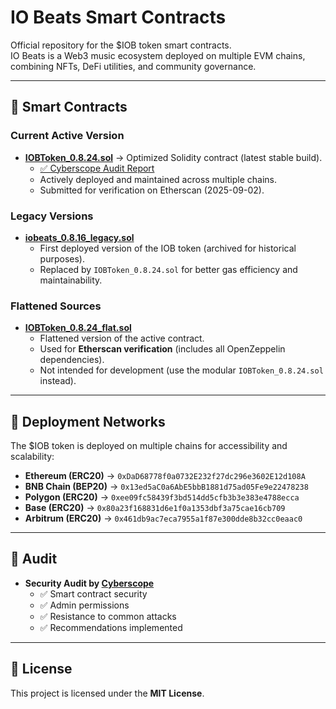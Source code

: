 # IO Beats Smart Contracts

Official repository for the $IOB token smart contracts.  
IO Beats is a Web3 music ecosystem deployed on multiple EVM chains, combining NFTs, DeFi utilities, and community governance.

---

## 🔹 Smart Contracts

### Current Active Version
- **[IOBToken_0.8.24.sol](./IOBToken_0.8.24.sol)** → Optimized Solidity contract (latest stable build).  
  - [✅ Cyberscope Audit Report](https://github.com/cyberscope-io/audits/blob/main/iob/audit.pdf)  
  - Actively deployed and maintained across multiple chains.  
  - Submitted for verification on Etherscan (2025-09-02).  

### Legacy Versions
- **[iobeats_0.8.16_legacy.sol](./legacy/iobeats_0.8.16_legacy.sol)**  
  - First deployed version of the IOB token (archived for historical purposes).  
  - Replaced by `IOBToken_0.8.24.sol` for better gas efficiency and maintainability.

### Flattened Sources
- **[IOBToken_0.8.24_flat.sol](./flattened/IOBToken_0.8.24_flat.sol)**  
  - Flattened version of the active contract.  
  - Used for **Etherscan verification** (includes all OpenZeppelin dependencies).  
  - Not intended for development (use the modular `IOBToken_0.8.24.sol` instead).  

---

## 🔹 Deployment Networks

The $IOB token is deployed on multiple chains for accessibility and scalability:

- **Ethereum (ERC20)** → `0xDaD68778f0a0732E232f27dc296e3602E12d108A`  
- **BNB Chain (BEP20)** → `0x13ed5aC0a6AbE5bbB1881d75ad05Fe9e22478238`  
- **Polygon (ERC20)** → `0xee09fc58439f3bd514dd5cfb3b3e383e4788ecca`  
- **Base (ERC20)** → `0x80a23f168831d6e1f0a1353dbf3a75cae16cb709`  
- **Arbitrum (ERC20)** → `0x461db9ac7eca7955a1f87e300dde8b32cc0eaac0`

---

## 🔹 Audit

- **Security Audit by [Cyberscope](https://github.com/cyberscope-io/audits/blob/main/iob/audit.pdf)**  
  - ✅ Smart contract security  
  - ✅ Admin permissions  
  - ✅ Resistance to common attacks  
  - ✅ Recommendations implemented  

---

## 🔹 License
This project is licensed under the **MIT License**.
